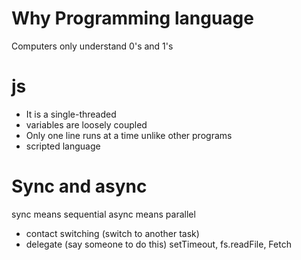 # Why Programming language 

Computers only understand 0's and 1's

# js

* It is a single-threaded
* variables are loosely coupled
* Only one line runs at a time unlike other programs
* scripted language

# Sync and async

sync means sequential
async means parallel
  * contact switching (switch to another task)
  * delegate (say someone to do this)
 setTimeout, fs.readFile, Fetch
